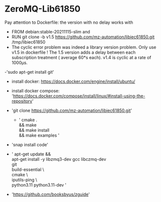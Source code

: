 # ZeroMQ-Lib61850

Pay attention to Dockerfile: the version with no delay works with
- FROM debian:stable-20211115-slim  and
- RUN git clone -b v1.5 https://github.com/mz-automation/libiec61850.git /tmp/libiec61850
- The cyclic error problem was indeed a library version problem. Only use v1.5 in dockerfile ! The 1.5 version adds a delay between each subscription treatment ( average 60*s each). v1.4 is  cyclic at a rate of 1000µs.


-'sudo apt-get install git'
- install docker: https://docs.docker.com/engine/install/ubuntu/
- install docker compose: 'https://docs.docker.com/compose/install/linux/#install-using-the-repository'
- 'git clone https://github.com/mz-automation/libiec61850.git'
   - ' cmake . \
        && make \
        && make install \
        && make examples '
- 'snap install code'
-  ' apt-get update && \
    apt-get install -y libzmq3-dev  gcc libczmq-dev \
        git \
        build-essential \   
        cmake \  
        iputils-ping \  
        python3.11 python3.11-dev \'

- 'https://github.com/booksbyus/zguide'
